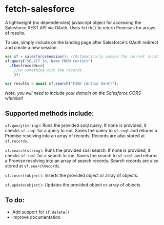 # fetch-salesforce
A lightweight (no dependencies) javascript object for accessing the Salesforce REST API via OAuth. Uses `fetch()` to return Promises for arrays of results.

To use, simply include on the landing page after Salesforce's OAuth redirect and create a new session:
```javascript
var sf = salesforceSession(); //Automatically passes the current location in order to processes the access token, instance URL, etc.
sf.query("SELECT Id, Name FROM Contact")
  .then(records=>{
    //Do something with the records.
    });
    
var results = await sf.search("FIND {Arthur Dent}");
```
*Note, you will need to include your domain on the Salesforce CORS whitelist!*

## Supported methods include:

`sf.query(string)`: Runs the provided soql query. If none is provided, it checks `sf.soql` for a query to run. Saves the query to `sf.soql` and returns a Promise resolving into an array of records. Records are also stored at `sf.records`.

`sf.search(string)`: Runs the provided sosl search. If none is provided, it checks `sf.sosl` for a search to run. Saves the search to `sf.sosl` and returns a Promise resolving into an array of search records. Search records are also stored at `sf.searchRecords`.

`sf.insert(object)`: Inserts the provided object or array of objects.

`sf.update(object)`: Updates the provided object or array of objects.

## To do:
- Add support for `sf.delete()`
- Improve documentation.
